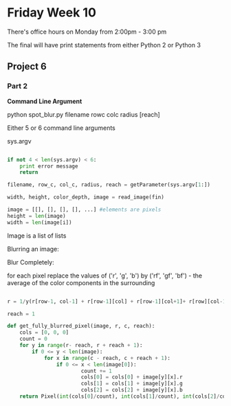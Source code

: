 # Friday Week 10

There's office hours on Monday from 2:00pm - 3:00 pm

The final will have print statements from either Python 2 or Python 3

## Project 6

### Part 2

**Command Line Argument**

python spot_blur.py filename  rowc colc radius [reach]


Either 5 or 6 command line arguments

sys.argv
```Python

if not 4 < len(sys.argv) < 6:
    print error message
    return

filename, row_c, col_c, radius, reach = getParameter(sys.argv[1:])

width, height, color_depth, image = read_image(fin)

image = [[], [], [], [], ...] #elements are pixels
height = len(image)
width = len(image[i])

```

Image is a list of lists

Blurring an image:


Blur Completely:

for each pixel replace the values of ('r', 'g', 'b')
by ('rf', 'gf', 'bf') - the average of the color components in the surrounding

```Python

r = 1/y(r[row-1, col-1] + r[row-1][col] + r[row-1][col+1]+ r[row][col-1]+ ...)

reach = 1

def get_fully_blurred_pixel(image, r, c, reach):
    cols = [0, 0, 0]
    count = 0
    for y in range(r- reach, r + reach + 1):
        if 0 <= y < len(image):
            for x in range(c - reach, c + reach + 1):
                if 0 <= x < len(image[0]):
                        count += 1
                        cols[0] = cols[0] + image[y][x].r
                        cols[1] = cols[1] + image[y][x].g
                        cols[2] = cols[2] + image[y][x].b
    return Pixel(int(cols[0]/count), int(cols[1]/count), int(cols[2]/count))
                        
```
